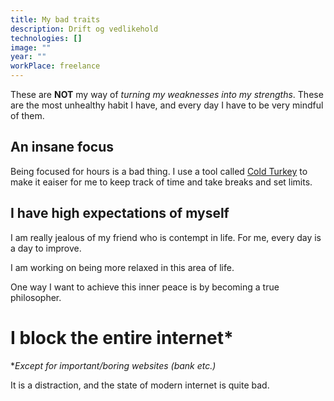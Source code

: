 ```yaml
---
title: My bad traits
description: Drift og vedlikehold
technologies: []
image: ""
year: ""
workPlace: freelance
---
```


These are **NOT** my way of *turning my weaknesses into my strengths*.
These are the most unhealthy habit I have, and every day I have to be very mindful of them.

## An insane focus

Being focused for hours is a bad thing.
I use a tool called [Cold Turkey](https://getcoldturkey.com) to make it eaiser for me to keep track of time and take breaks and set limits.

## I have high expectations of myself

I am really jealous of my friend who is contempt in life.
For me, every day is a day to improve.

I am working on being more relaxed in this area of life.

One way I want to achieve this inner peace is by becoming a true philosopher.

<read-more text="fun fact">

# I block the entire internet*

**Except for important/boring websites (bank etc.)*

It is a distraction, and the state of modern internet is quite bad.

</read-more>
